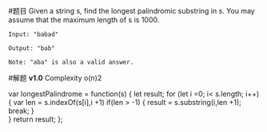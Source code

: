 #题目
    Given a string s, find the longest palindromic substring in s. You may 
    assume that the maximum length of s is 1000.
    
    Input: "babad"
    
    Output: "bab"
    
    Note: "aba" is also a valid answer.


#解题
__v1.0__  Complexity o(n)2

var longestPalindrome = function(s) {
    let result;
    for (let i =0; i< s.length; i++) {
        var len = s.indexOf(s[i],i +1)
         if(len > -1) {
             result = s.substring(i,len +1);
             break;
         }    
    }
   return result;
}; 

